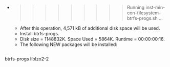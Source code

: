 * >>>>>>>>> Running inst-min-con-filesystem-btrfs-progs.sh ...
  * After this operation, 4,571 kB of additional disk space will be used.
  * Install btrfs-progs.
  * Disk size = 1148832K. Space Used = 5864K. Runtime = 00:00:00:16.
  * The following NEW packages will be installed:
  ```bash
btrfs-progs liblzo2-2
  ```

